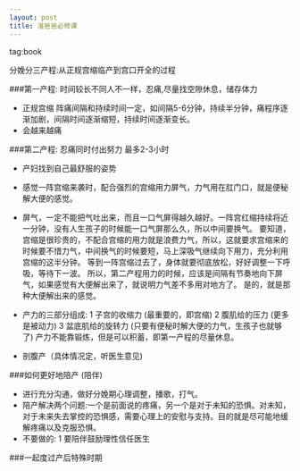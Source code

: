 ```yaml
---
layout: post
title: 准爸爸必修课 
---
```

tag:book

分娩分三产程:从正规宫缩临产到宫口开全的过程

###第一产程: 时间较长不同人不一样，忍痛,尽量找空隙休息，储存体力
 * 正规宫缩 阵痛间隔和持续时间一定，如间隔5-6分钟，持续半分钟，痛程序逐渐加剧，间隔时间逐渐缩短，持续时间逐渐变长。
 * 会越来越痛

###第二产程: 忍痛同时付出努力 最多2-3小时
 * 产妇找到自己最舒服的姿势
 * 感觉一阵宫缩来袭时，配合强烈的宫缩用力屏气，力气用在肛门口，就是便秘解大便的感觉。
 * 屏气，一定不能把气吐出来，而且一口气屏得越久越好。一阵宫红缩持续将近一分钟，没有人生孩子的时候能一口气屏那么久，所以中间要换气。
   要知道，宫缩是很珍贵的，不配合宫缩的用力就是浪费力气，所以，这就要求宫缩来的时候要不惜力气，中间换气的时候要短，马上深吸气继续向下用力，充分利用宫缩的这半分钟。
   等到一阵宫缩过去了，身体就要彻底放松，好好调整一下呼吸，等待下一波。
   所以，第二产程用力的时候，应该是间隔有节奏地向下屏气，如果感觉有大便解出来了，就说明力气差不多用对地方了。
   是的，就是那种大便解出来的感觉。
 * 产力的三部分组成:
    1 子宫的收缩力  (最重要的，即宫缩)
    2 腹肌给的压力 (更多是被动力)
    3 盆底肌给的旋转力 (只要有便秘时解大便的力气，生孩子也就够了)
   产力不能靠锻炼，但是可以积蓄，即第一产程的尽量休息。

 * 剖腹产（具体情况定，听医生意见)

###如何更好地陪产 (陪伴)
* 进行充分沟通，做好分娩期心理调整，播歌，打气。
* 陪产解决两个问题:一个是前面说的疼痛，另一个是对于未知的恐惧。对未知，对于未来失去掌控的恐惧感，需要心理上的安慰与支持。目的就是尽可能地缓解疼痛以及克服恐惧。
* 不要做的:
 1 要陪伴鼓励理性信任医生


###一起度过产后特殊时期

